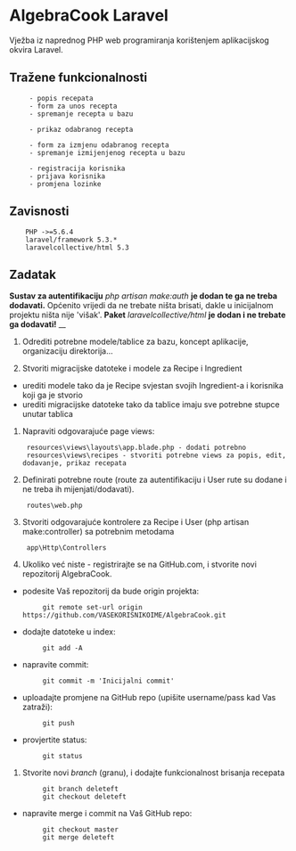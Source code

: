 # AlgebraCook Laravel

Vježba iz naprednog PHP web programiranja korištenjem aplikacijskog okvira Laravel.

## Tražene funkcionalnosti

		 - popis recepata
		 - form za unos recepta
		 - spremanje recepta u bazu
		 
		 - prikaz odabranog recepta
		 
		 - form za izmjenu odabranog recepta
		 - spremanje izmijenjenog recepta u bazu
		 
		 - registracija korisnika
		 - prijava korisnika
		 - promjena lozinke


		 
## Zavisnosti

        PHP ->=5.6.4
        laravel/framework 5.3.*
        laravelcollective/html 5.3



## Zadatak
__Sustav za autentifikaciju__ _php artisan make:auth_ __je dodan te ga ne treba dodavati.__
Općenito vrijedi da ne trebate ništa brisati, dakle u inicijalnom projektu ništa nije 'višak'.
__Paket__ _laravelcollective/html_ __je dodan i ne trebate ga dodavati!__
__

1. Odrediti potrebne modele/tablice za bazu, koncept aplikacije, organizaciju direktorija...

1. Stvoriti migracijske datoteke i modele za Recipe i Ingredient
 * urediti modele tako da je Recipe svjestan svojih Ingredient-a i korisnika koji ga je stvorio
 * urediti migracijske datoteke tako da tablice imaju sve potrebne stupce unutar tablica

1. Napraviti odgovarajuće page views:
		
		resources\views\layouts\app.blade.php - dodati potrebno
		resources\views\recipes - stvoriti potrebne views za popis, edit, dodavanje, prikaz recepata

		
1. Definirati potrebne route (route za autentifikaciju i User rute su dodane i ne treba ih mijenjati/dodavati).
		
		routes\web.php

		
1. Stvoriti odgovarajuće kontrolere za Recipe i User (php artisan make:controller) sa potrebnim metodama
		
		app\Http\Controllers
		

1. Ukoliko već niste - registrirajte se na GitHub.com, i stvorite novi repozitorij AlgebraCook.

 * podesite Vaš repozitorij da bude origin projekta:
		
			git remote set-url origin https://github.com/VASEKORISNIKOIME/AlgebraCook.git

 * dodajte datoteke u index:
		
			git add -A

 * napravite commit:
		
			git commit -m 'Inicijalni commit'

 * uploadajte promjene na GitHub repo (upišite username/pass kad Vas zatraži):
		
			git push

 * provjertite status:
		
			git status
		

1. Stvorite novi _branch_ (granu), i dodajte funkcionalnost brisanja recepata
		
			git branch deleteft
			git checkout deleteft

 * napravite merge i commit na Vaš GitHub repo:
		
			git checkout master
			git merge deleteft
			
			
			
